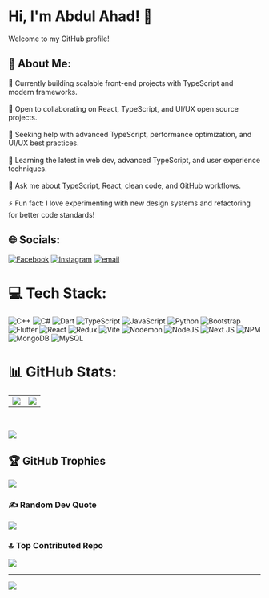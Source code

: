 
# Hi, I'm Abdul Ahad! 👋
Welcome to my GitHub profile!

## 💫 About Me:
🔭 Currently building scalable front-end projects with TypeScript and modern frameworks.<br><br>
👯 Open to collaborating on React, TypeScript, and UI/UX open source projects.<br><br>
🤝 Seeking help with advanced TypeScript, performance optimization, and UI/UX best practices.<br><br>
🌱 Learning the latest in web dev, advanced TypeScript, and user experience techniques.<br><br>
💬 Ask me about TypeScript, React, clean code, and GitHub workflows.<br><br>
⚡ Fun fact: I love experimenting with new design systems and refactoring for better code standards!


## 🌐 Socials:
[![Facebook](https://img.shields.io/badge/Facebook-%231877F2.svg?logo=Facebook&logoColor=white)](https://facebook.com/Abdul-Ahad-503) [![Instagram](https://img.shields.io/badge/Instagram-%23E4405F.svg?logo=Instagram&logoColor=white)](https://instagram.com/Abdul-Ahad-503) [![email](https://img.shields.io/badge/Email-D14836?logo=gmail&logoColor=white)](mailto:abdulahad503456@gmail.com) 

# 💻 Tech Stack:
![C++](https://img.shields.io/badge/c++-%2300599C.svg?style=plastic&logo=c%2B%2B&logoColor=white) ![C#](https://img.shields.io/badge/c%23-%23239120.svg?style=plastic&logo=csharp&logoColor=white) ![Dart](https://img.shields.io/badge/dart-%230175C2.svg?style=plastic&logo=dart&logoColor=white) ![TypeScript](https://img.shields.io/badge/typescript-%23007ACC.svg?style=plastic&logo=typescript&logoColor=white) ![JavaScript](https://img.shields.io/badge/javascript-%23323330.svg?style=plastic&logo=javascript&logoColor=%23F7DF1E) ![Python](https://img.shields.io/badge/python-3670A0?style=plastic&logo=python&logoColor=ffdd54) ![Bootstrap](https://img.shields.io/badge/bootstrap-%238511FA.svg?style=plastic&logo=bootstrap&logoColor=white) ![Flutter](https://img.shields.io/badge/Flutter-%2302569B.svg?style=plastic&logo=Flutter&logoColor=white) ![React](https://img.shields.io/badge/react-%2320232a.svg?style=plastic&logo=react&logoColor=%2361DAFB) ![Redux](https://img.shields.io/badge/redux-%23593d88.svg?style=plastic&logo=redux&logoColor=white) ![Vite](https://img.shields.io/badge/vite-%23646CFF.svg?style=plastic&logo=vite&logoColor=white) ![Nodemon](https://img.shields.io/badge/NODEMON-%23323330.svg?style=plastic&logo=nodemon&logoColor=%BBDEAD) ![NodeJS](https://img.shields.io/badge/node.js-6DA55F?style=plastic&logo=node.js&logoColor=white) ![Next JS](https://img.shields.io/badge/Next-black?style=plastic&logo=next.js&logoColor=white) ![NPM](https://img.shields.io/badge/NPM-%23CB3837.svg?style=plastic&logo=npm&logoColor=white) ![MongoDB](https://img.shields.io/badge/MongoDB-%234ea94b.svg?style=plastic&logo=mongodb&logoColor=white) ![MySQL](https://img.shields.io/badge/mysql-4479A1.svg?style=plastic&logo=mysql&logoColor=white)
# 📊 GitHub Stats:

<table>
  <tr>
    <td>
      <img src="https://github-readme-stats.vercel.app/api?username=Abdul-Ahad-503&theme=dark&hide_border=false&include_all_commits=true&count_private=true"/>
    </td>
    <td>
      <img src="https://nirzak-streak-stats.vercel.app/?user=Abdul-Ahad-503&theme=dark&hide_border=false"/>
    </td>
  </tr>
</table>

<br/>

![](https://github-readme-stats.vercel.app/api/top-langs/?username=Abdul-Ahad-503&theme=dark&hide_border=false&include_all_commits=true&count_private=true&layout=compact)

## 🏆 GitHub Trophies
![](https://github-profile-trophy.vercel.app/?username=Abdul-Ahad-503&theme=gruvbox&no-frame=false&no-bg=true&margin-w=4)

### ✍️ Random Dev Quote
![](https://quotes-github-readme.vercel.app/api?type=horizontal&theme=radical)

### 🔝 Top Contributed Repo
![](https://github-contributor-stats.vercel.app/api?username=Abdul-Ahad-503&limit=5&theme=dark&combine_all_yearly_contributions=true)

---
[![](https://visitcount.itsvg.in/api?id=Abdul-Ahad-503&icon=0&color=0)](https://visitcount.itsvg.in)

<!-- Proudly created with GPRM ( https://gprm.itsvg.in ) -->
